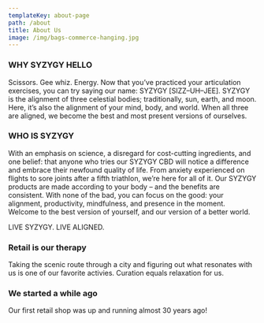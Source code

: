 ```yaml
---
templateKey: about-page
path: /about
title: About Us
image: /img/bags-commerce-hanging.jpg
---
```

### WHY SYZYGY HELLO

Scissors. Gee whiz. Energy. Now that you’ve practiced your articulation exercises, you can try saying our name: SYZYGY \[SIZZ–UH–JEE]. SYZYGY is the alignment of three celestial bodies; traditionally, sun, earth, and moon. Here, it’s also the alignment of your mind, body, and world. When all three are aligned, we become the best and most present versions of ourselves.

### WHO IS SYZYGY

With an emphasis on science, a disregard for cost-cutting ingredients, and one belief: that anyone who tries our SYZYGY CBD will notice a difference and embrace their newfound quality of life. From anxiety experienced on flights to sore joints after a fifth triathlon, we’re here for all of it. Our SYZYGY products are made according to your body – and the benefits are consistent. With none of the bad, you can focus on the good: your alignment, productivity, mindfulness, and presence in the moment. Welcome to the best version of yourself, and our version of a better world.

LIVE SYZYGY. LIVE ALIGNED.

### Retail is our therapy

Taking the scenic route through a city and figuring out what resonates with us is one of our favorite activies. Curation equals relaxation for us.

### We started a while ago

Our first retail shop was up and running almost 30 years ago!